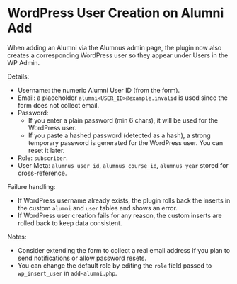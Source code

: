 # WordPress User Creation on Alumni Add

When adding an Alumni via the Alumnus admin page, the plugin now also creates a corresponding WordPress user so they appear under Users in the WP Admin.

Details:
- Username: the numeric Alumni User ID (from the form).
- Email: a placeholder `alumni<USER_ID>@example.invalid` is used since the form does not collect email.
- Password:
  - If you enter a plain password (min 6 chars), it will be used for the WordPress user.
  - If you paste a hashed password (detected as a hash), a strong temporary password is generated for the WordPress user. You can reset it later.
- Role: `subscriber`.
- User Meta: `alumnus_user_id`, `alumnus_course_id`, `alumnus_year` stored for cross-reference.

Failure handling:
- If WordPress username already exists, the plugin rolls back the inserts in the custom `alumni` and `user` tables and shows an error.
- If WordPress user creation fails for any reason, the custom inserts are rolled back to keep data consistent.

Notes:
- Consider extending the form to collect a real email address if you plan to send notifications or allow password resets.
- You can change the default role by editing the `role` field passed to `wp_insert_user` in `add-alumni.php`.
